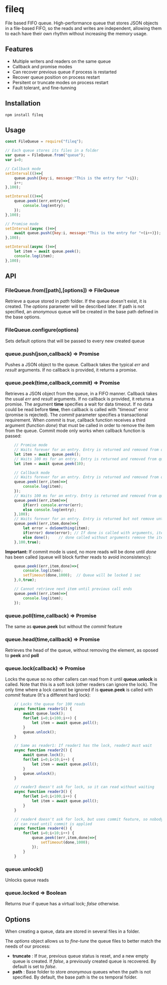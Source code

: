 # fileq

File based FIFO queue.
High-performance queue that stores JSON objects in a file-based FIFO, so the reads and writes are independent, allowing them to each have their own rhythm without increasing the memory usage.

## Features
* Multiple writers and readers on the same queue
* Callback and promise modes
* Can recover previous queue if process is restarted
* Recover queue position on process restart
* Persitent or truncate modes on process restart
* Fault tolerant, and fine-tunning

## Installation
```
npm install fileq
```

## Usage
```javascript
const FileQueue = require("fileq");

// Each queue stores its files in a folder
var queue = FileQueue.from("queue");
var i=0;

// Callback mode
setInterval(()=>{
	queue.push({key:i, message:"This is the entry for "+i});
	i++;
},100);

setInterval(()=>{
	queue.peek((err,entry)=>{
		console.log(entry);
	});
},100);

// Promise mode
setInterval(async ()=>{
	await queue.push({key:i, message:"This is the entry for "+(i++)});
},100);

setInterval(async ()=>{
	let item = await queue.peek();
	console.log(item);
},100);

```

## API
### FileQueue.from([path],[options]) => FileQueue
Retrieve a queue stored in *path* folder. If the queue doesn't exist, it is
created. The *options* parameter will be described later. If path is not
specified, an *anonymous* queue will be created in the base path defined in
the base options.

### FileQueue.configure(options)
Sets default options that will be passed to every new created queue

### queue.push(json,callback) => Promise
Pushes a JSON object to the queue. Callback takes the typical *err* and
*result* arguments. If no callback is provided, it returns a promise.

### queue.peek(time,callback,commit) => Promise
Retrieves a JSON object from the queue, in a FIFO manner. Callback takes the
usual *err* and *result* arguments. If no callback is provided, it returns a
promise. The argument **time** specifies a wait for data timeout. If no data
could be read before **time**, then callback is called with "timeout" error
(promise is rejected). The *commit* parameter specifies a transactional requirement.
When *commit* is *true*, callback function receives a third argument (function *done*)
that must be called in order to remove the item from the queue.
Commit mode only works when callback function is passed:

```javascript
	// Promise mode
	// Waits forever for an entry. Entry is returned and removed from queue
	let item = await queue.peek();
	// Waits 100 ms for an entry. Entry is returned and removed from queue, or timeout error
	let item = await queue.peek(10);

	// Callback mode
	// Waits forever for an entry. Entry is returned and removed from queue
	queue.peek((err,item)=>{
		console.log(item);
	});
	// Waits 100 ms for an entry. Entry is returned and removed from queue, or timeout error
	queue.peek((err,item)=>{
		if(err) console.error(err);
		else console.log(entry);
	},100);
	// Waits forever for an entry. Entry is returned but not remove until done is called
	queue.peek((err,item,done)=>{
		let error = doSomething(item);
		if(error) done(error); // If done is called with arguments, item is not removed
		else done();	// done called without arguments remove the item from the queue
	},100,true);
```
**Important:** If commit mode is used, no more reads will be done until *done*
has been called (queue will block further reads to avoid inconsistency):
```javascript
	queue.peek((err,item,done)=>{
		console.log(item);
		setTimeout(done,1000);	// Queue will be locked 1 sec
	},0,true);

	// Cannot retrieve next item until previous call ends
	queue.peek((err,item)=>{
		console.log(item);
	});
```

### queue.poll(time,callback) => Promise
The same as **queue.peek** but without the *commit* feature

### queue.head(time,callback) => Promise
Retrieves the head of the queue, without removing the element, as
oposed to **peek** and **poll**

### queue.lock(callback) => Promise
Locks the queue so no other callers can read from it until **queue.unlock**
is called. Note that this is a soft lock (other readers can ignore the lock). The only time where a lock cannot be ignored if is **queue.peek** is called with *commit* feature (It's a different hard lock):

```javascript
	// Locks the queue for 100 reads
	async function reader1() {
		await queue.lock();
		for(let i=0;i<100;i++) {
			let item = await queue.poll();
		}
		queue.unlock();
	}

	// Same as reader1: If reader1 has the lock, reader2 must wait
	async function reader2() {
		await queue.lock();
		for(let i=0;i<10;i++) {
			let item = await queue.poll();
		}
		queue.unlock();
	}

	// reader3 doesn't ask for lock, so it can read without waiting
	async function reader3() {
		for(let i=0;i<100;i++) {
			let item = await queue.poll();
		}
	}

	// reader4 doesn't ask for lock, but uses commit feature, so nobody
	// can read until commit is applied
	async function reader4() {
		for(let i=0;i<10;i++) {
			queue.peek((err,item,done)=>{
				setTimeout(done,1000);
			});
		}
	}
```

### queue.unlock()
Unlocks queue reads

### queue.locked => Boolean
Returns *true* if queue has a virtual lock; *false* otherwise.

## Options
When creating a queue, data are stored in several files in a folder.

The *options* object allows us to *fine-tune* the queue files to better match
the needs of our process:
* **truncate** : If *true*, previous queue status is reset, and a new empty
queue is created. If *false*, a previously created queue is recovered. By
default is set to *false*.
* **path** : Base folder to store *anonymous* queues when the path is not
specified. By default, the base path is the os temporal folder.
